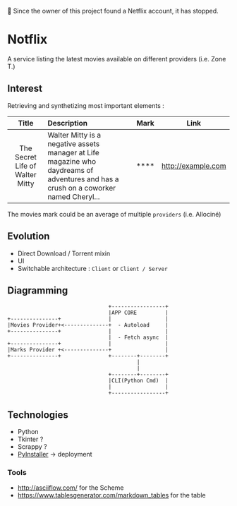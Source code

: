 🛑 Since the owner of this project found a Netflix account, it has stopped.
# Notflix
A service listing the latest movies available on different providers (i.e. Zone T.)

## Interest
Retrieving and synthetizing most important elements :

| Title | Description | Mark | Link |
|:-------------------------------:|:--------------------------------------------------------------------------------------------------------------------------------------|:----:|:------------------:|
| The Secret Life of Walter Mitty | Walter Mitty is a negative assets manager at Life magazine who daydreams  of adventures and has a crush on a coworker named Cheryl... | **** | http://example.com |

The movies mark could be an average of multiple `providers` (i.e. Allociné)
## Evolution
- Direct Download / Torrent mixin
- UI
- Switchable architecture : `Client` or `Client / Server`
## Diagramming
```
                                +-----------------+
                                |APP CORE         |
+---------------+               |                 |
|Movies Provider+<--------------+  - Autoload     |
+---------------+               |                 |
                                |  - Fetch async  |
+---------------+               |                 |
|Marks Provider +<--------------+                 |
+---------------+               +--------+--------+
                                         |
                                         |
                                +--------+--------+
                                |CLI(Python Cmd)  |
                                |                 |
                                +-----------------+

```
## Technologies
- Python
- Tkinter ?
- Scrappy ?
- [PyInstaller](https://github.com/pyinstaller/pyinstaller/) -> deployment

### Tools
 - http://asciiflow.com/ for the Scheme
 - https://www.tablesgenerator.com/markdown_tables for the table
